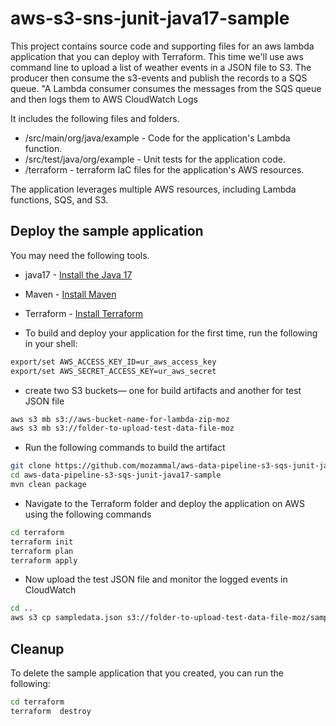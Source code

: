# aws-s3-sns-junit-java17-sample

This project contains source code and supporting files for an aws lambda application
that you can deploy with Terraform. This time we'll use aws command line to upload a list of
weather events in a JSON file to S3. The producer then consume the s3-events and publish the records
to a SQS queue. "A Lambda consumer consumes the messages from the SQS queue and then logs them to AWS CloudWatch Logs

It includes the following files and folders.

- /src/main/org/java/example - Code for the application's Lambda function.
- /src/test/java/org/example - Unit tests for the application code.
- /terraform - terraform IaC files for the application's AWS resources.

The application leverages multiple AWS resources, including Lambda functions, SQS, and S3.

## Deploy the sample application

You may need the following tools.

* java17 - [Install the Java 17](https://docs.aws.amazon.com/corretto/latest/corretto-17-ug/downloads-list.html)
* Maven - [Install Maven](https://maven.apache.org/install.html)
* Terraform - [Install Terraform](https://developer.hashicorp.com/terraform/tutorials/aws-get-started/install-cli)

* To build and deploy your application for the first time, run the following in your shell:

```bash
export/set AWS_ACCESS_KEY_ID=ur_aws_access_key
export/set AWS_SECRET_ACCESS_KEY=ur_aws_secret
```

* create two S3 buckets— one for build artifacts and another for test JSON file

```bash
aws s3 mb s3://aws-bucket-name-for-lambda-zip-moz
aws s3 mb s3://folder-to-upload-test-data-file-moz
```

* Run the following commands to build the artifact

```bash
git clone https://github.com/mozammal/aws-data-pipeline-s3-sqs-junit-java17-sample.git
cd aws-data-pipeline-s3-sqs-junit-java17-sample
mvn clean package
```

* Navigate to the Terraform folder and deploy the application on AWS using the following commands

```bash
cd terraform
terraform init
terraform plan
terraform apply
```

* Now upload the test JSON file and monitor the logged events in CloudWatch

```bash
cd ..
aws s3 cp sampledata.json s3://folder-to-upload-test-data-file-moz/sampledata.json
```

## Cleanup

To delete the sample application that you created, you can run the following:

```bash
cd terraform
terraform  destroy
```

